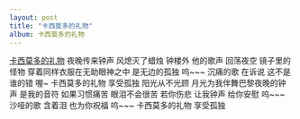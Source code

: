 ```yaml
---
layout: post
title: "卡西莫多的礼物"
album: 卡西莫多的礼物
---
```



[卡西莫多的礼物](https://www.youtube.com/watch?v=9IyQwuu-UM8)
夜晚传来钟声
风熄灭了蜡烛
钟楼外 他的歌声
回荡夜空
镜子里的怪物
穿着同样衣服在无助眼神之中
是无边的孤独 呜~~~
沉痛的歌 在诉说
这不是谁的错 喔~
卡西莫多的礼物 享受孤独
阳光从不光顾
月光为我伴舞巴黎夜晚的钟声
是我的音符
如果习惯痛苦
眼泪不会很苦
若你伤悲 让我钟声
给你安慰 呜~~~
沙哑的歌 含着泪
也为你祝福 呜~~~
卡西莫多的礼物 享受孤独